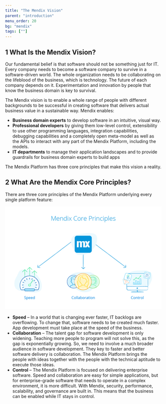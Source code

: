 ```yaml
---
title: "The Mendix Vision"
parent: "introduction"
menu_order: 20
bg: "mendix"
tags: [""]
---
```


## 1 What Is the Mendix Vision?

Our fundamental belief is that software should not be something just for IT. Every company needs to become a software company to survive in a software-driven world. The whole organization needs to be collaborating on the lifeblood of the business, which is technology. The future of each company depends on it. Experimentation and innovation by people that know the business domain is key to survival.

The Mendix vision is to enable a whole range of people with different backgrounds to be successful in creating software that delivers actual business value in a sustainable way. Mendix enables:
 * **Business domain experts** to develop software in an intuitive, visual way.
 * **Professional developers** by giving them low-level control, extensibility to use other programming languages, integration capabilities, debugging capabilities and a completely open meta-model as well as the APIs to interact with any part of the Mendix Platform, including the models.
 * **IT departments** to manage their application landscapes and to provide guardrails for business domain experts to build apps

The Mendix Platform has three core principles that make this vision a reality.

## 2 What Are the Mendix Core Principles?

There are three core principles of the Mendix Platform underlying every single platform feature:

![](attachments/core-principles.png)

* **Speed** – In a world that is changing ever faster, IT backlogs are overflowing. To change that, software needs to be created much faster. App development must take place at the speed of the business.
* **Collaboration** – The talent gap for software development is only widening. Teaching more people to program will not solve this, as the gap is exponentially growing. So, we need to involve a much broader audience in software development. They key to faster and better software delivery is collaboration. The Mendix Platform brings the people with ideas together with the people with the technical aptitude to execute those ideas.
* **Control** – The Mendix Platform is focused on delivering enterprise software. Speed and collaboration are easy for simple applications, but for enterprise-grade software that needs to operate in a complex environment, it is more difficult. With Mendix, security, performance, scalability, and governance are built in. This means that the business can be enabled while IT stays in control.

